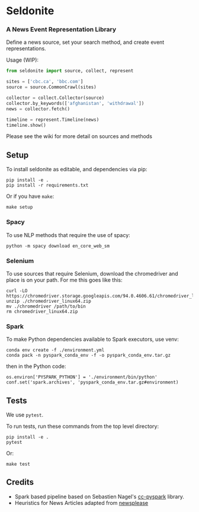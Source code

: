 # Seldonite
### A News Event Representation Library

Define a news source, set your search method, and create event representations.

Usage (WIP):
```python
from seldonite import source, collect, represent

sites = ['cbc.ca', 'bbc.com']
source = source.CommonCrawl(sites)

collector = collect.Collector(source)
collector.by_keywords(['afghanistan', 'withdrawal'])
news = collector.fetch()

timeline = represent.Timeline(news)
timeline.show()
```

Please see the wiki for more detail on sources and methods

## Setup

To install seldonite as editable, and dependencies via pip:
```
pip install -e .
pip install -r requirements.txt
```
Or if you have `make`:
```
make setup
```

### Spacy

To use NLP methods that require the use of spacy:
```
python -m spacy download en_core_web_sm
```

### Selenium

To use sources that require Selenium, download the chromedriver and place is on your path. For me this goes like this:
```
curl -LO https://chromedriver.storage.googleapis.com/94.0.4606.61/chromedriver_linux64.zip
unzip ./chromedriver_linux64.zip
mv ./chromedriver /path/to/bin
rm chromedriver_linux64.zip
```

### Spark

To make Python dependencies available to Spark executors, use venv:
```
conda env create -f ./environment.yml
conda pack -n pyspark_conda_env -f -o pyspark_conda_env.tar.gz
```
then in the Python code:
```
os.environ['PYSPARK_PYTHON'] = './environment/bin/python'
conf.set('spark.archives', 'pyspark_conda_env.tar.gz#environment)
```

## Tests

We use `pytest`.

To run tests, run these commands from the top level directory:

```
pip install -e .
pytest
```

Or: 
```
make test
```

## Credits

* Spark based pipeline based on Sebastien Nagel's [cc-pyspark](https://github.com/commoncrawl/cc-pyspark) library. 
* Heuristics for News Articles adapted from [newsplease](https://github.com/fhamborg/news-please)
